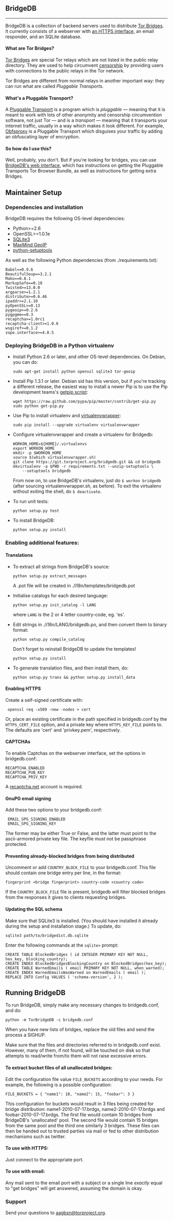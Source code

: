 ## BridgeDB
-----------

BridgeDB is a collection of backend servers used to distribute
[Tor Bridges](https://www.torproject.org/docs/bridges). It currently consists
of a webserver with [an HTTPS interface](https://bridges.torproject.org), an
email responder, and an SQLite database.

#### What are Tor Bridges?
[Tor Bridges](https://www.torproject.org/docs/bridges) are special Tor relays
which are not listed in the public relay directory. They are used to help
circumvent [censorship](https://ooni.torproject.org) by providing users with
connections to the public relays in the Tor network.

Tor Bridges are different from normal relays in another important way: they
can run what are called *Pluggable* *Transports*.

#### What's a Pluggable Transport?
A
[Pluggable Transport](https://www.torproject.org/docs/pluggable-transports.html.en)
is a program which is *pluggable* — meaning that it is meant to work with lots
of other anonymity and censorship circumvention software, not just Tor — and
is a *transport* — meaning that it transports your internet traffic, usually
in a way which makes it look different. For example,
[Obfsproxy](https://www.torproject.org/projects/obfsproxy.html.en) is a
Pluggable Transport which disguises your traffic by adding an obfuscating
layer of encryption.

#### So how do I use this?
Well, probably, you don't. But if you're looking for bridges, you can use
[BridgeDB's web interface](https://bridges.torproject.org), which has
instructions on getting the Pluggable Transports Tor Browser Bundle, as well
as instructions for getting extra Bridges.


## Maintainer Setup

### Dependencies and installation
BridgeDB requires the following OS-level dependencies:

 - Python>=2.6
 - OpenSSL>=1.0.1e
 - [SQLite3](http://www.maxmind.com/app/python)
 - [MaxMind GeoIP](https://www.maxmind.com/en/geolocation_landing)
 - [python-setuptools](https://pypi.python.org/pypi/setuptools)

As well as the following Python dependencies (from ./requirements.txt):

    Babel==0.9.6
    BeautifulSoup==3.2.1
    Mako==0.8.1
    MarkupSafe==0.18
    Twisted>=13.0.0
    argparse>=1.2.1
    distribute>=0.6.46
    ipaddr>=2.1.10
    pyOpenSSL>=0.13
    pygeoip>=0.2.6
    pygpgme==0.3
    recaptcha>=1.0rc1
    recaptcha-client>=1.0.6
    wsgiref>=0.1.2
    zope.interface>=4.0.5

### Deploying BridgeDB in a Python virtualenv

 - Install Python 2.6 or later, and other OS-level dependencies. On Debian,
   you can do:

       sudo apt-get install python openssl sqlite3 tor-geoip

 - Install Pip 1.3.1 or later. Debian sid has this version, but if you're
   tracking a different release, the easiest way to install a newer Pip is to
   use the Pip development teams's
   [getpip script](https://raw.github.com/pypa/pip/master/contrib/get-pip.py):

       wget https://raw.github.com/pypa/pip/master/contrib/get-pip.py
       sudo python get-pip.py

 - Use Pip to install virtualenv and [virtualenvwrapper](https://virtualenvwrapper.readthedocs.org):

       sudo pip install --upgrade virtualenv virtualenvwrapper

 - Configure virtualenvwrapper and create a virtualenv for Bridgedb:

       WORKON_HOME=${HOME}/.virtualenvs
       export WORKON_HOME
       mkdir -p $WORKON_HOME
       source $(which virtualenvwrapper.sh)
       git clone https://git.torproject.org/bridgedb.git && cd bridgedb
       mkvirtualenv -a $PWD -r requirements.txt --unzip-setuptools \
           --setuptools bridgedb
 
   From now on, to use BridgeDB's virtualenv, just do ```$ workon bridgedb```
   (after sourcing virtualenvwrapper.sh, as before). To exit the virtualenv
   without exiting the shell, do ```$ deactivate```.

 - To run unit tests:

       python setup.py test

 - To install BridgeDB:

       python setup.py install


### Enabling additional features:

#### Translations
 - To extract all strings from BridgeDB's source:

       python setup.py extract_messages

   A .pot file will be created in ./i18n/templates/bridgedb.pot
 - Initialise catalogs for each desired language:

       python setup.py init_catalog -l LANG

   where ```LANG``` is the 2 or 4 letter country-code, eg. 'es'.
 - Edit strings in ./i18n/LANG/bridgedb.po, and then convert them to binary
   format:

       python setup.py compile_catalog

   Don't forget to reinstall BridgeDB to update the templates!

       python setup.py install

 - To generate translation files, and then install them, do:

       python setup.py trans && python setup.py install_data

#### Enabling HTTPS
Create a self-signed certificate with:

     openssl req -x509 -new -nodes > cert

Or, place an existing certificate in the path specified in bridgedb.conf by
the ```HTTPS_CERT_FILE``` option, and a private key where ```HTTPS_KEY_FILE```
points to. The defaults are 'cert' and 'privkey.pem', respectively.

#### CAPTCHAs
To enable Captchas on the webserver interface, set the options in
bridgedb.conf:

    RECAPTCHA_ENABLED
    RECAPTCHA_PUB_KEY
    RECAPTCHA_PRIV_KEY
    
A [recaptcha.net](https://www.google.com/recaptcha) account is required.

#### GnuPG email signing
Add these two options to your bridgedb.conf:

     EMAIL_GPG_SIGNING_ENABLED
     EMAIL_GPG_SIGNING_KEY
    
The former may be either True or False, and the latter must point to the
ascii-armored private key file. The keyfile must not be passphrase protected.

#### Preventing already-blocked bridges from being distributed
Uncomment or add ```COUNTRY_BLOCK_FILE``` to your bridgedb.conf. This file
should contain one bridge entry per line, in the format:
 
    fingerprint <bridge fingerprint> country-code <country code>

If the ```COUNTRY_BLOCK_FILE``` file is present, bridgedb will filter blocked
bridges from the responses it gives to clients requesting bridges.

#### Updating the SQL schema
Make sure that SQLite3 is installed. (You should have installed it already
during the setup and installation stage.) To update, do:

    sqlite3 path/to/bridgedist.db.sqlite

Enter the following commands at the ```sqlite>``` prompt: 

    CREATE TABLE BlockedBridges ( id INTEGER PRIMARY KEY NOT NULL, hex_key, blocking_country);
    CREATE INDEX BlockedBridgesBlockingCountry on BlockedBridges(hex_key);
    CREATE TABLE WarnedEmails ( email PRIMARY KEY NOT NULL, when_warned);
    CREATE INDEX WarnedEmailsWasWarned on WarnedEmails ( email );
    REPLACE INTO Config VALUES ( 'schema-version', 2 );
 

## Running BridgeDB
To run BridgeDB, simply make any necessary changes to bridgedb.conf, and do:

    python -m TorBridgeDB -c bridgedb.conf

When you have new lists of bridges, replace the old files and send the process
a SIGHUP.

Make sure that the files and directories referred to in bridgedb.conf
exist. However, many of them, if not found, will be touched on disk so that
attempts to read/write from/to them will not raise excessive errors.

#### To extract bucket files of all unallocated bridges:
Edit the configuration file value ```FILE_BUCKETS``` according to your
needs. For example, the following is a possible configuration:

    FILE_BUCKETS = { "name1": 10, "name2": 15, "foobar": 3 }

This configuration for buckets would result in 3 files being created for
bridge distribution: name1-2010-07-17.brdgs, name2-2010-07-17.brdgs and
foobar-2010-07-17.brdgs. The first file would contain 10 bridges from
BridgeDB's 'unallocated' pool. The second file would contain 15 bridges from
the same pool and the third one similarly 3 bridges. These files can then be
handed out to trusted parties via mail or fed to other distribution mechanisms
such as twitter.

#### To use with HTTPS:
Just connect to the appropriate port.

#### To use with email:
Any mail sent to the email port with a subject or a single line _exactly_
equal to "get bridges" will get answered, assuming the domain is okay.

### Support
Send your questions to aagbsn@torproject.org.
